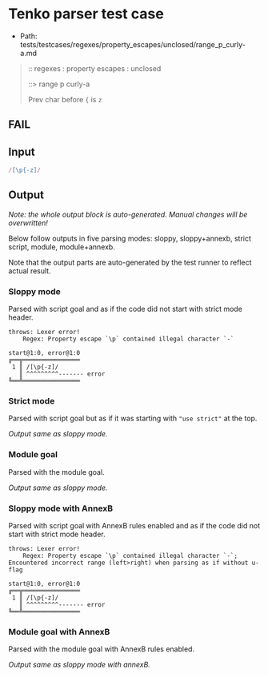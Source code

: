 # Tenko parser test case

- Path: tests/testcases/regexes/property_escapes/unclosed/range_p_curly-a.md

> :: regexes : property escapes : unclosed
>
> ::> range p curly-a
>
> Prev char before `{` is `z`

## FAIL

## Input

`````js
/[\p{-z]/
`````

## Output

_Note: the whole output block is auto-generated. Manual changes will be overwritten!_

Below follow outputs in five parsing modes: sloppy, sloppy+annexb, strict script, module, module+annexb.

Note that the output parts are auto-generated by the test runner to reflect actual result.

### Sloppy mode

Parsed with script goal and as if the code did not start with strict mode header.

`````
throws: Lexer error!
    Regex: Property escape `\p` contained illegal character `-`

start@1:0, error@1:0
╔══╦════════════════
 1 ║ /[\p{-z]/
   ║ ^^^^^^^^^------- error
╚══╩════════════════

`````

### Strict mode

Parsed with script goal but as if it was starting with `"use strict"` at the top.

_Output same as sloppy mode._

### Module goal

Parsed with the module goal.

_Output same as sloppy mode._

### Sloppy mode with AnnexB

Parsed with script goal with AnnexB rules enabled and as if the code did not start with strict mode header.

`````
throws: Lexer error!
    Regex: Property escape `\p` contained illegal character `-`; Encountered incorrect range (left>right) when parsing as if without u-flag

start@1:0, error@1:0
╔══╦════════════════
 1 ║ /[\p{-z]/
   ║ ^^^^^^^^^------- error
╚══╩════════════════

`````

### Module goal with AnnexB

Parsed with the module goal with AnnexB rules enabled.

_Output same as sloppy mode with annexB._
